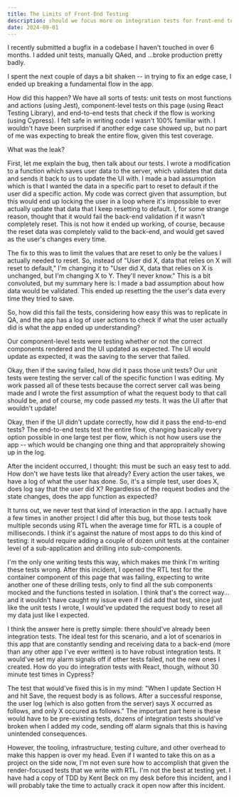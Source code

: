```yaml
---
title: The Limits of Front-End Testing
description: should we focus more on integration tests for front-end testing?
date: 2024-09-01
---
```


I recently submitted a bugfix in a codebase I haven't touched in over 6 months. I added unit tests, manually QAed, and ...broke production pretty badly.

I spent the next couple of days a bit shaken -- in trying to fix an edge case, I ended up breaking a fundamental flow in the app.

How did this happen? We have all sorts of tests: unit tests on most functions and actions (using Jest), component-level tests on this page (using React Testing Library), and end-to-end tests that check if the flow is working (using Cypress). I felt safe in writing code I wasn't 100% familiar with. I wouldn't have been surprised if another edge case showed up, but no part of me was expecting to break the entire flow, given this test coverage.

What was the leak?

First, let me explain the bug, then talk about our tests. I wrote a modification to a function which saves user data to the server, which validates that data and sends it back to us to update the UI with. I made a bad assumption which is that I wanted the data in a specific part to reset to default if the user did a specific action. My code was correct given that assumption, but this would end up locking the user in a loop where it's impossible to ever actually update that data that I keep resetting to default. I, for some strange reason, thought that it would fail the back-end validation if it wasn't completely reset. This is not how it ended up working, of course, because the reset data was completely valid to the back-end, and would get saved as the user's changes every time.

The fix to this was to limit the values that are reset to only be the values I actually needed to reset. So, instead of "User did X, data that relies on X will reset to default," I'm changing it to "User did X, data that relies on X is unchanged, but I'm changing X to Y. They'll never know." This is a bit convoluted, but my summary here is: I made a bad assumption about how data would be validated. This ended up resetting the the user's data every time they tried to save.

So, how did this fail the tests, considering how easy this was to replicate in QA, and the app has a log of user actions to check if what the user actually did is what the app ended up understanding?

Our component-level tests were testing whether or not the correct components rendered and the UI updated as expected. The UI would update as expected, it was the saving to the server that failed.

Okay, then if the saving failed, how did it pass those unit tests? Our unit tests were testing the server call of the specific function I was editing. My work passed all of these tests because the correct server call was being made and I wrote the first assumption of what the request body to that call should be, and of course, my code passed *my* tests. It was the UI after that wouldn't update!

Okay, then if the UI didn't update correctly, how did it pass the end-to-end tests? The end-to-end tests test the entire flow, changing basically every option possible in one large test per flow, which is not how users use the app -- which would be changing one thing and that appropraitely showing up in the log.

After the incident occurred, I thought: this must be such an easy test to add. How don't we have tests like that already? Every action the user takes, we have a log of what the user has done. So, it's a simple test, user does X, does log say that the user did X? Regardlesss of the request bodies and the state changes, does the app function as expected?

It turns out, we never test that kind of interaction in the app. I actually have a few times in another project I did after this bug, but those tests took multiple seconds using RTL when the average time for RTL is a couple of milliseconds. I think it's against the nature of most apps to do this kind of testing: it would require adding a couple of dozen unit tests at the container level of a sub-application and drilling into sub-components.

I'm the only one writing tests this way, which makes me think I'm writing these tests wrong. After this incident, I opened the RTL test for the container component of this page that was failing, expecting to write another one of these drilling tests, only to find all the sub components mocked and the functions tested in isolation. I think that's the correct way... and it wouldn't have caught my issue even if I did add that test, since just like the unit tests I wrote, I would've updated the request body to reset all my data just like I expected.

I think the answer here is pretty simple: there should've already been integration tests. The ideal test for this scenario, and a lot of scenarios in this app that are constantly sending and receiving data to a back-end (more than any other app I've ever written) is to have robust integration tests. It would've set my alarm signals off if other tests failed, not the new ones I created. How do you do integration tests with React, though, without 30 minute test times in Cypress?

The test that would've fixed this is in my mind: "When I update Section H and hit Save, the request body is as follows. After a successful response, the user log (which is also gotten from the server) says X occurred as follows, and only X occured as follows." The important part here is these would have to be pre-existing tests, dozens of integration tests should've broken when I added my code, sending off alarm signals that this is having unintended consequences.

However, the tooling, infrastructure, testing culture, and other overhead to make this happen is over my head. Even if I wanted to take this on as a project on the side now, I'm not even sure how to accomplish that given the render-focused tests that we write with RTL. I'm not the best at testing yet. I have had a copy of TDD by Kent Beck on my desk before this incident, and I will probably take the time to actually crack it open now after this incident.
